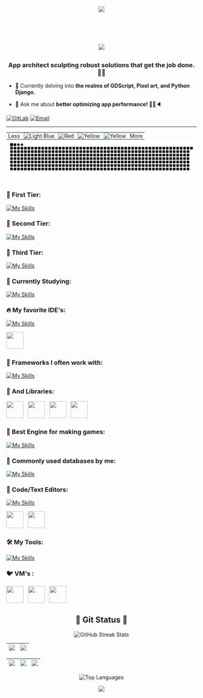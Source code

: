 <p align="center">
     <img src="https://capsule-render.vercel.app/api?type=waving&color=gradient&height=100&section=header"/>
</p>
<div id="header" align="center">
  <img src="https://komarev.com/ghpvc/?username=woobe-studio&style=for-the-badge&color=orange" alt=""/>
</div>

<h1 align="center">
  <a href="https://git.io/typing-svg">
    <img src="https://readme-typing-svg.herokuapp.com/?lines=Hello,+There!+👋;This+is+Michael.;Nice+to+meet+you!&center=true&size=30">
  </a>
</h1>

<h3 align="center">App architect sculpting robust solutions that get the job done. 💪🔧</h3>


- 🌱 Currently delving into **the realms of GDScript, Pixel art, and Python Django.**

- 💬 Ask me about **better optimizing app performance! 📱✨🔈**

[![GitLab](https://img.shields.io/badge/GitLab-330F63?style=for-the-badge&logo=gitlab&logoColor=white)](https://gitlab.com/woobe-studio)
[![Email](https://img.shields.io/badge/Email-D14836?style=for-the-badge&logo=gmail&logoColor=white)](mailto:santesik@proton.me)

---

<div style="text-align: center;">
  <table style="margin: 0 auto; text-align: right;">
    <tr>
      <td style="padding: 0 5px;">
        Less
      </td>
      <td style="padding: 0 5px;">
        <img src="https://via.placeholder.com/20x20/ff9900/000000?text=+" alt="Light Blue">
      </td>
      <td style="padding: 0 5px;">
        <img src="https://via.placeholder.com/20x20/0066ff/000000?text=+" alt="Red">
      </td>
      <td style="padding: 0 5px;">
        <img src="https://via.placeholder.com/20x20/33cc33/000000?text=+" alt="Yellow">
      </td>
      <td style="padding: 0 5px;">
        <img src="https://via.placeholder.com/20x20/ff3300/000000?text=+" alt="Yellow">
      </td>
      <td style="padding: 0 5px;">
        More
      </td>
    </tr>
  </table>
</div>



<picture>
  <source media="(prefers-color-scheme: dark)" srcset="https://github.com/woobe-studio/woobe-studio/blob/output/github-snake-dark.svg">
  <source media="(prefers-color-scheme: light)" srcset="https://github.com/woobe-studio/woobe-studio/blob/output/github-snake.svg">
  <img alt="snake gif" src="https://github.com/woobe-studio/woobe-studio/blob/output/github-snake.svg">
</picture>


### 🐐 First Tier:
[![My Skills](https://skillicons.dev/icons?i=python,cpp,r,latex&perline=10)](#)

### 🐝 Second Tier:
[![My Skills](https://skillicons.dev/icons?i=kotlin,java,javascript,cs,html,css,markdown&perline=10)](#)

### 🐥 Third Tier:
[![My Skills](https://skillicons.dev/icons?i=bash,c&perline=10)](#)

### 🐒 Currently Studying:
[![My Skills](https://skillicons.dev/icons?i=typescript,swift,go&perline=10)](#)

### 🔥 My favorite IDE's:
[![My Skills](https://skillicons.dev/icons?i=androidstudio,clion,pycharm,visualstudio,idea&perline=10)](#)

<img src="https://dl.flathub.org/repo/appstream/x86_64/icons/128x128/com.st.STM32CubeIDE.png" width="45px" height="45px"> &nbsp;

### 🐔 Frameworks I often work with:

[![My Skills](https://skillicons.dev/icons?i=django,qt,dotnet&perline=10)](#)

### 🐬 And Libraries:

<img src="https://github.com/BogdanKlimov11/BogdanKlimov11/assets/136115919/e8e8f4f8-250e-48a3-8f2b-0fc601832fe2" width="45px" height="45px"> &nbsp;
<img src="https://github.com/BogdanKlimov11/BogdanKlimov11/assets/136115919/5e7ce8fe-b11c-4396-8037-e045537cc63c" width="45px" height="45px"> &nbsp;
<img src="https://github.com/BogdanKlimov11/BogdanKlimov11/assets/136115919/ae030567-7cd4-4190-a13b-13c6174228cb" width="45px" height="45px"> &nbsp;
<img src="https://github.com/BogdanKlimov11/BogdanKlimov11/assets/136115919/8fd66eb6-496a-4ce1-a5ec-f2c5031313c4" width="45px" height="45px"> &nbsp;

### 🐲 Best Engine for making games:

[![My Skills](https://skillicons.dev/icons?i=godot&perline=10)](#)

### 🐁 Commonly used databases by me:

[![My Skills](https://skillicons.dev/icons?i=postgres,sqlite&perline=10)](#)

### 📔 Code/Text Editors:
[![My Skills](https://skillicons.dev/icons?i=neovim,vscode&perline=10)](#)

<img src="https://avatars.githubusercontent.com/u/102238249?s=280&v=4" width="45px" height="45px"> &nbsp;
<img src="https://store-images.s-microsoft.com/image/apps.53368.14446288185913374.cd0d2361-d5b4-4396-9db8-6e396b3436e2.36dbe0a1-2e39-4ddf-bf1a-12691e252495?h=210" width="45px" height="45px"> &nbsp;

### 🛠️ My Tools:

[![My Skills](https://skillicons.dev/icons?i=powershell,docker,github,gitlab,linux,windows,debian&perline=10)](#)

### 🐦 VM's :

<img src="https://cdn.icon-icons.com/icons2/159/PNG/256/virtualbox_22476.png" width="45px" height="45px"> &nbsp;
<img src="https://www.davidtan.org/wp-content/uploads/2009/11/vmware-workstation-logo.png" width="45px" height="45px"> &nbsp;
<img src="https://cdn.windowsreport.com/wp-content/uploads/2019/08/add-network-adapter-to-Windows-10-Hyper-V-virtual-machine.png" width="45px" height="45px">&nbsp;

<h2 align="center">👀 Git Status 👀</h2>

<p align="center">
  <picture>
    <source media="(prefers-color-scheme: dark)" srcset="https://streak-stats.demolab.com?user=woobe-studio&theme=highcontrast&border=000000">
    <source media="(prefers-color-scheme: light)" srcset="https://streak-stats.demolab.com?user=woobe-studio&theme=default">
    <img width="800" height="220" src="https://streak-stats.demolab.com?user=woobe-studio&theme=default" alt="GitHub Streak Stats">
  </picture>
</p>

| ![](http://github-profile-summary-cards.vercel.app/api/cards/profile-details?username=woobe-studio&theme=transparent)| ![](http://github-profile-summary-cards.vercel.app/api/cards/most-commit-language?username=woobe-studio&theme=transparent)|
| :-: | :-: |

| ![](http://github-profile-summary-cards.vercel.app/api/cards/repos-per-language?username=woobe-studio&theme=transparent) | ![](http://github-profile-summary-cards.vercel.app/api/cards/productive-time?username=woobe-studio&theme=transparent&utcOffset=2) | ![](http://github-profile-summary-cards.vercel.app/api/cards/stats?username=woobe-studio&theme=transparent) |
| :-: | :-: | :-: |

<p align="center">
  <picture>
    <source media="(prefers-color-scheme: dark)" srcset="https://github-readme-stats.vercel.app/api/top-langs/?username=woobe-studio&size_weight=0.15&count_weight=0.5&layout=compact&theme=vision-friendly-dark&border_color=000000">
    <source media="(prefers-color-scheme: light)" srcset="https://github-readme-stats.vercel.app/api/top-langs/?username=woobe-studio&size_weight=0.15&count_weight=0.5&layout=compact&theme=default">
    <img width="400" height="200" src="https://github-readme-stats.vercel.app/api/top-langs/?username=woobe-studio&size_weight=0.15&count_weight=0.5&layout=compact&theme=default" alt="Top Languages">
  </picture>
</p>

<p align="center">
     <img src="https://capsule-render.vercel.app/api?type=waving&color=gradient&height=100&section=footer"/>
</p>



